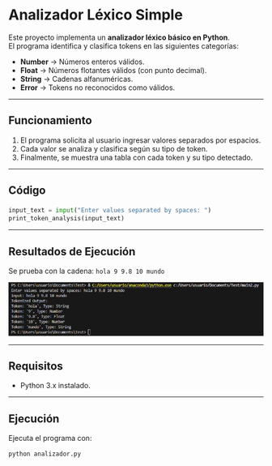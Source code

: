 # Analizador Léxico Simple

Este proyecto implementa un **analizador léxico básico en Python**.  
El programa identifica y clasifica tokens en las siguientes categorías:

- **Number** → Números enteros válidos.  
- **Float** → Números flotantes válidos (con punto decimal).  
- **String** → Cadenas alfanuméricas.  
- **Error** → Tokens no reconocidos como válidos.  

---

## Funcionamiento

1. El programa solicita al usuario ingresar valores separados por espacios.  
2. Cada valor se analiza y clasifica según su tipo de token.  
3. Finalmente, se muestra una tabla con cada token y su tipo detectado.  

---

## Código 

```python
input_text = input("Enter values separated by spaces: ")
print_token_analysis(input_text)
```

---

## Resultados de Ejecución

Se prueba con la cadena: `hola 9 9.8 10 mundo`

![Ejecución del programa](https://github.com/leoneleoss/SEM_Traductores_II/blob/3710934a63fef84cde19841f310019a8aad9c84e/Mini_Generador_Lexico/image.png)


---

##  Requisitos

- Python 3.x instalado.  

---

## Ejecución

Ejecuta el programa con:

```bash
python analizador.py
```

